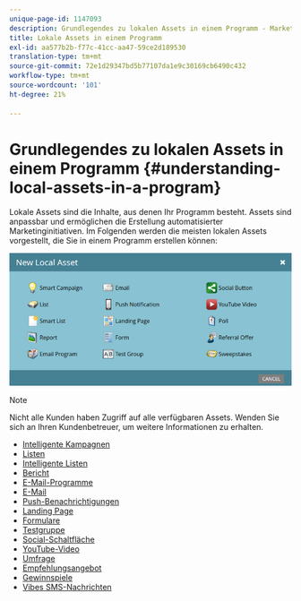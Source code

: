 ```yaml
---
unique-page-id: 1147093
description: Grundlegendes zu lokalen Assets in einem Programm - Marketo Docs - Produktdokumentation
title: Lokale Assets in einem Programm
exl-id: aa577b2b-f77c-41cc-aa47-59ce2d189530
translation-type: tm+mt
source-git-commit: 72e1d29347bd5b77107da1e9c30169cb6490c432
workflow-type: tm+mt
source-wordcount: '101'
ht-degree: 21%

---
```


# Grundlegendes zu lokalen Assets in einem Programm {#understanding-local-assets-in-a-program}

Lokale Assets sind die Inhalte, aus denen Ihr Programm besteht. Assets sind anpassbar und ermöglichen die Erstellung automatisierter Marketinginitiativen. Im Folgenden werden die meisten lokalen Assets vorgestellt, die Sie in einem Programm erstellen können:

![](assets/one.png)

>[!NOTE]
>
>Nicht alle Kunden haben Zugriff auf alle verfügbaren Assets. Wenden Sie sich an Ihren Kundenbetreuer, um weitere Informationen zu erhalten.

* [Intelligente Kampagnen](/help/marketo/product-docs/core-marketo-concepts/smart-campaigns/creating-a-smart-campaign/understanding-batch-and-trigger-smart-campaigns.md)
* [Listen](/help/marketo/product-docs/core-marketo-concepts/smart-lists-and-static-lists/static-lists/understanding-static-lists.md)
* [Intelligente Listen](/help/marketo/product-docs/core-marketo-concepts/smart-lists-and-static-lists/creating-a-smart-list/create-a-smart-list.md)
* [Bericht](/help/marketo/product-docs/reporting/basic-reporting/report-types/report-type-overview.md)
* [E-Mail-Programme](/help/marketo/product-docs/email-marketing/email-programs/creating-an-email-program/understanding-email-programs.md)
* [E-Mail](/help/marketo/product-docs/email-marketing/email-programs/email-program-actions/create-an-email-for-an-email-program.md)
* [Push-Benachrichtigungen](/help/marketo/product-docs/mobile-marketing/push-notifications/understanding-push-notifications.md)
* [Landing Page](/help/marketo/product-docs/demand-generation/landing-pages/understanding-landing-pages/understanding-free-form-vs-guided-landing-pages.md)
* [Formulare](/help/marketo/product-docs/demand-generation/forms/creating-a-form/create-a-form.md)
* [Testgruppe](/help/marketo/product-docs/demand-generation/landing-pages/understanding-landing-pages/landing-page-test-groups.md)
* [Social-Schaltfläche](/help/marketo/product-docs/demand-generation/landing-pages/free-form-landing-pages/add-a-social-button-to-a-free-form-landing-page.md)
* [YouTube-Video](/help/marketo/product-docs/demand-generation/social/social-functions/add-a-video.md)
* [Umfrage](/help/marketo/product-docs/demand-generation/social/creating-a-poll/create-a-poll.md)
* [Empfehlungsangebot](/help/marketo/product-docs/demand-generation/social/referral-offers/create-a-referral-offer.md)
* [Gewinnspiele](/help/marketo/product-docs/demand-generation/social/sweepstakes/create-sweepstakes.md)
* [Vibes SMS-Nachrichten](/help/marketo/product-docs/mobile-marketing/vibes-sms-messages/create-a-vibes-sms-message.md)
